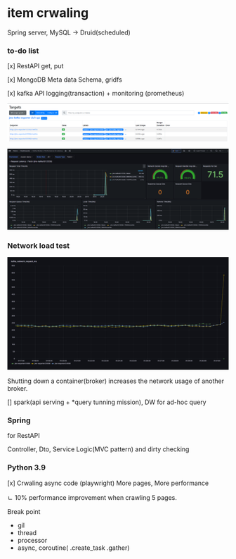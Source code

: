 # item crwaling

Spring server, MySQL -> Druid(scheduled)

### __to-do list__

[x] RestAPI get, put

[x] MongoDB Meta data Schema, gridfs 

[x] kafka API logging(transaction) + monitoring (prometheus)

![img](./img/1.png)

![img](./img/2.png)

### Network load test

![img](./img/3.png)

Shutting down a container(broker) increases the network usage of another broker.

[] spark(api serving + *query tunning mission), DW for ad-hoc query

### Spring

for RestAPI

Controller, Dto, Service Logic(MVC pattern) and dirty checking

### Python 3.9

[x] Crwaling async code (playwright) More pages, More performance

ㄴ  10% performance improvement when crawling 5 pages.



Break point
- gil
- thread
- processor
- async, coroutine( .create_task .gather)
